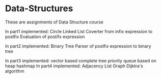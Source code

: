 # Data-Structures
These are assignments of Data Structure course

In part1 implemented: 
  Circle Linked List
  Coverter from infix expression to postfix
  Evaluation of postifx expression

In part2 implemented:
  Binary Tree
  Parser of postfix expression to binary tree

In part3 implemented:
  vector based complete tree
  priority queue based on heap
  hashmap
In part4 implemented:
  Adjacency List Graph
  Dijktra's algorithm
